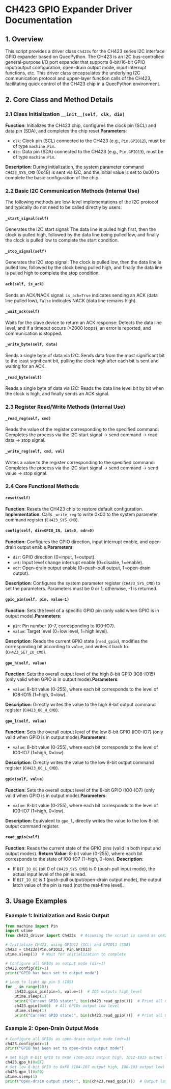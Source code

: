 # CH423 GPIO Expander Driver Documentation

## 1. Overview

This script provides a driver class `Ch423s` for the CH423 series I2C interface GPIO expander based on QuecPython. The CH423 is an I2C bus-controlled general-purpose I/O port expander that supports 8-bit/16-bit GPIO input/output configuration, open-drain output mode, input interrupt functions, etc. This driver class encapsulates the underlying I2C communication protocol and upper-layer function calls of the CH423, facilitating quick control of the CH423 chip in a QuecPython environment.

## 2. Core Class and Method Details

### 2.1 Class Initialization `__init__(self, clk, dio)`

**Function**: Initializes the CH423 chip, configures the clock pin (SCL) and data pin (SDA), and completes the chip reset.
​**​Parameters​**:

- `clk`: Clock pin (SCL) connected to the CH423 (e.g., `Pin.GPIO12`), must be of type `machine.Pin`.
- `dio`: Data pin (SDA) connected to the CH423 (e.g., `Pin.GPIO13`), must be of type `machine.Pin`.

**Description**:
During initialization, the system parameter command `CH423_SYS_CMD` (0x48) is sent via I2C, and the initial value is set to 0x00 to complete the basic configuration of the chip.

### 2.2 Basic I2C Communication Methods (Internal Use)

The following methods are low-level implementations of the I2C protocol and typically do not need to be called directly by users:

#### `_start_signal(self)`

Generates the I2C start signal: The data line is pulled high first, then the clock is pulled high, followed by the data line being pulled low, and finally the clock is pulled low to complete the start condition.

#### `_stop_signal(self)`

Generates the I2C stop signal: The clock is pulled low, then the data line is pulled low, followed by the clock being pulled high, and finally the data line is pulled high to complete the stop condition.

#### `ack(self, is_ack)`

Sends an ACK/NACK signal: `is_ack=True` indicates sending an ACK (data line pulled low), `False` indicates NACK (data line remains high).

#### `_wait_ack(self)`

Waits for the slave device to return an ACK response: Detects the data line level, and if a timeout occurs (>2000 loops), an error is reported, and communication is stopped.

#### `_write_byte(self, data)`

Sends a single byte of data via I2C: Sends data from the most significant bit to the least significant bit, pulling the clock high after each bit is sent and waiting for an ACK.

#### `_read_byte(self)`

Reads a single byte of data via I2C: Reads the data line level bit by bit when the clock is high, and finally sends an ACK signal.

### 2.3 Register Read/Write Methods (Internal Use)

#### `_read_reg(self, cmd)`

Reads the value of the register corresponding to the specified command: Completes the process via the I2C start signal → send command → read data → stop signal.

#### `_write_reg(self, cmd, val)`

Writes a value to the register corresponding to the specified command: Completes the process via the I2C start signal → send command → send value → stop signal.

### 2.4 Core Functional Methods

#### `reset(self)`

**Function**: Resets the CH423 chip to restore default configuration.
​**​Implementation​**: Calls `_write_reg` to write 0x00 to the system parameter command register (`CH423_SYS_CMD`).

#### `config(self, dir=GPIO_IN, int=0, odr=0)`

**Function**: Configures the GPIO direction, input interrupt enable, and open-drain output enable.
​**​Parameters​**:

- `dir`: GPIO direction (0=input, 1=output).
- `int`: Input level change interrupt enable (0=disable, 1=enable).
- `odr`: Open-drain output enable (0=push-pull output, 1=open-drain output).

**Description**:
Configures the system parameter register (`CH423_SYS_CMD`) to set the parameters. Parameters must be 0 or 1; otherwise, -1 is returned.

#### `gpio_pin(self, pin, value=1)`

**Function**: Sets the level of a specific GPIO pin (only valid when GPIO is in output mode).
​**​Parameters​**:

- `pin`: Pin number (0-7, corresponding to IO0-IO7).
- `value`: Target level (0=low level, 1=high level).

**Description**:
Reads the current GPIO state (`read_gpio`), modifies the corresponding bit according to `value`, and writes it back to (`CH423_SET_IO_CMD`).

#### `gpo_h(self, value)`

**Function**: Sets the overall output level of the high 8-bit GPIO (IO8-IO15) (only valid when GPIO is in output mode).
​**​Parameters​**:

- `value`: 8-bit value (0-255), where each bit corresponds to the level of IO8-IO15 (1=high, 0=low).

**Description**:
Directly writes the value to the high 8-bit output command register (`CH423_OC_H_CMD`).

#### `gpo_l(self, value)`

**Function**: Sets the overall output level of the low 8-bit GPIO (IO0-IO7) (only valid when GPIO is in output mode).
​**​Parameters​**:

- `value`: 8-bit value (0-255), where each bit corresponds to the level of IO0-IO7 (1=high, 0=low).

**Description**:
Directly writes the value to the low 8-bit output command register (`CH423_OC_L_CMD`).

#### `gpio(self, value)`

**Function**: Sets the overall output level of the 8-bit GPIO (IO0-IO7) (only valid when GPIO is in output mode).
​**​Parameters​**:

- `value`: 8-bit value (0-255), where each bit corresponds to the level of IO0-IO7 (1=high, 0=low).

**Description**:
Equivalent to `gpo_l`, directly writes the value to the low 8-bit output command register.

#### `read_gpio(self)`

**Function**: Reads the current state of the GPIO pins (valid in both input and output modes).
​**​Return Value​**: 8-bit value (0-255), where each bit corresponds to the state of IO0-IO7 (1=high, 0=low).
​**​Description​**:

- If `BIT_IO_OE` (bit 0 of `CH423_SYS_CMD`) is 0 (push-pull input mode), the actual input level of the pin is read.
- If `BIT_IO_OE` is 1 (push-pull output/open-drain output mode), the output latch value of the pin is read (not the real-time level).

## 3. Usage Examples

### Example 1: Initialization and Basic Output

```python
from machine import Pin
import utime
from ch423_driver import Ch423s  # Assuming the script is saved as ch423_driver.py

# Initialize CH423, using GPIO12 (SCL) and GPIO13 (SDA)
ch423 = Ch423s(Pin.GPIO12, Pin.GPIO13)
utime.sleep(1)  # Wait for initialization to complete

# Configure all GPIOs as output mode (dir=1)
ch423.config(dir=1)
print("GPIO has been set to output mode")

# Loop to light up pin 5 (IO5)
for _ in range(10):
    ch423.gpio_pin(pin=5, value=1)  # IO5 outputs high level
    utime.sleep(1)
    print("Current GPIO state:", bin(ch423.read_gpio()))  # Print all GPIO states (binary)
    ch423.gpio(0x00)  # All GPIOs output low level
    utime.sleep(1)
    print("Current GPIO state:", bin(ch423.read_gpio()))  # Print all GPIO states (binary)
```

### Example 2: Open-Drain Output Mode

```python
# Configure all GPIOs as open-drain output mode (odr=1)
ch423.config(odr=1)
print("GPIO has been set to open-drain output mode")

# Set high 8-bit GPIO to 0x0F (IO8-IO11 output high, IO12-IO15 output low)
ch423.gpo_h(0x0F)
# Set low 8-bit GPIO to 0xF0 (IO4-IO7 output high, IO0-IO3 output low)
ch423.gpo_l(0xF0)
utime.sleep(1)
print("Open-drain output state:", bin(ch423.read_gpio()))  # Output latch value (not real-time level)
```